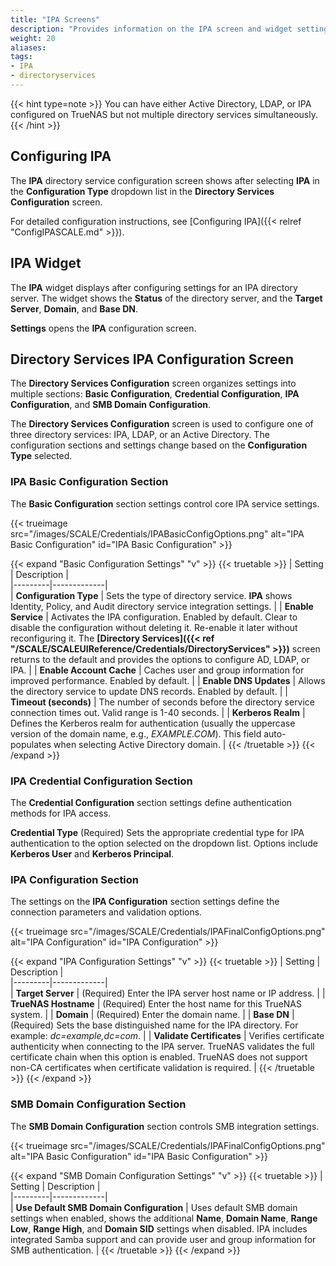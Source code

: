 ```yaml
---
title: "IPA Screens"
description: "Provides information on the IPA screen and widget settings."
weight: 20
aliases:
tags:
- IPA
- directoryservices
---
```


{{< hint type=note >}}
You can have either Active Directory, LDAP, or IPA configured on TrueNAS but not multiple directory services simultaneously.
{{< /hint >}}

## Configuring IPA

The **IPA** directory service configuration screen shows after selecting **IPA** in the **Configuration Type** dropdown list in the **Directory Services Configuration** screen.

For detailed configuration instructions, see [Configuring IPA]({{< relref "ConfigIPASCALE.md" >}}).

## IPA Widget

The **IPA** widget displays after configuring settings for an IPA directory server.
The widget shows the **Status** of the directory server, and the **Target Server**, **Domain**, and **Base DN**.

**Settings** opens the **IPA** configuration screen.

## Directory Services IPA Configuration Screen

The **Directory Services Configuration** screen organizes settings into multiple sections: **Basic Configuration**, **Credential Configuration**, **IPA Configuration**, and **SMB Domain Configuration**.

The **Directory Services Configuration** screen is used to configure one of three directory services: IPA, LDAP, or an Active Directory. The configuration sections and settings change based on the **Configuration Type** selected.

### IPA Basic Configuration Section

The **Basic Configuration** section settings control core IPA service settings.

{{< trueimage src="/images/SCALE/Credentials/IPABasicConfigOptions.png" alt="IPA Basic Configuration" id="IPA Basic Configuration" >}}

{{< expand "Basic Configuration Settings" "v" >}}
{{< truetable >}}
| Setting | Description |  
|---------|-------------|  
| **Configuration Type** | Sets the type of directory service. **IPA** shows Identity, Policy, and Audit directory service integration settings. |
| **Enable Service** | Activates the IPA configuration. Enabled by default. Clear to disable the configuration without deleting it. Re-enable it later without reconfiguring it. The **[Directory Services]({{< ref "/SCALE/SCALEUIReference/Credentials/DirectoryServices" >}})** screen returns to the default and provides the options to configure AD, LDAP, or IPA. |
| **Enable Account Cache** | Caches user and group information for improved performance. Enabled by default. |
| **Enable DNS Updates** | Allows the directory service to update DNS records. Enabled by default. |
| **Timeout (seconds)** | The number of seconds before the directory service connection times out. Valid range is 1-40 seconds. |
| **Kerberos Realm** | Defines the Kerberos realm for authentication (usually the uppercase version of the domain name, e.g., *EXAMPLE.COM*). This field auto-populates when selecting Active Directory domain. |
{{< /truetable >}}
{{< /expand >}}

### IPA Credential Configuration Section

The **Credential Configuration** section settings define authentication methods for IPA access.

**Credential Type** (Required) Sets the appropriate credential type for IPA authentication to the option selected on the dropdown list. Options include **Kerberos User** and **Kerberos Principal**.

### IPA Configuration Section

The settings on the **IPA Configuration** section settings define the connection parameters and validation options.

{{< trueimage src="/images/SCALE/Credentials/IPAFinalConfigOptions.png" alt="IPA Configuration" id="IPA Configuration" >}}

{{< expand "IPA Configuration Settings" "v" >}}
{{< truetable >}}
| Setting | Description |  
|---------|-------------|  
| **Target Server** | (Required)  Enter the IPA server host name or IP address. |
| **TrueNAS Hostname** | (Required)  Enter the host name for this TrueNAS system. |
| **Domain** | (Required)  Enter the domain name. |
| **Base DN** | (Required)  Sets the base distinguished name for the IPA directory. For example: *dc=example,dc=com*. |
| **Validate Certificates** | Verifies certificate authenticity when connecting to the IPA server. TrueNAS validates the full certificate chain when this option is enabled. TrueNAS does not support non-CA certificates when certificate validation is required. |
{{< /truetable >}}
{{< /expand >}}

### SMB Domain Configuration Section

The **SMB Domain Configuration** section controls SMB integration settings.

{{< trueimage src="/images/SCALE/Credentials/IPAFinalConfigOptions.png" alt="IPA Basic Configuration" id="IPA Basic Configuration" >}}

{{< expand "SMB Domain Configuration Settings" "v" >}}
{{< truetable >}}
| Setting | Description |  
|---------|-------------|  
| **Use Default SMB Domain Configuration** | Uses default SMB domain settings when enabled, shows the additional **Name**, **Domain Name**, **Range Low**, **Range High**, and **Domain SID** settings when disabled. IPA includes integrated Samba support and can provide user and group information for SMB authentication. |
{{< /truetable >}}
{{< /expand >}}